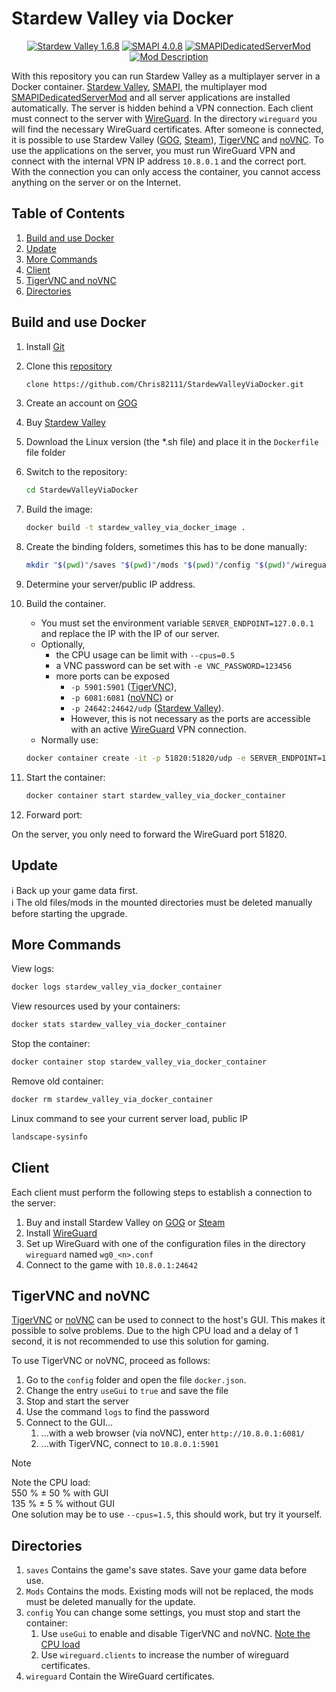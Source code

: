 # Stardew Valley via Docker

<div align="center">

[![Stardew Valley 1.6.8](https://img.shields.io/badge/Stardew_Valley-1.6.8-153C86)](https://www.stardewvalley.net/ "Link to Stardew Valley")
[![SMAPI 4.0.8](https://img.shields.io/badge/SMAPI-4.0.8-5cb811)](https://smapi.io/ "Link to SMAPI")
[![SMAPIDedicatedServerMod](https://img.shields.io/badge/Mod-v1.1.3--beta-blue)](https://github.com/Chris82111/SMAPIDedicatedServerMod/releases/tag/v1.1.3-beta "Link to Mod Download")
[![Mod Description](https://img.shields.io/badge/Description-v1.1.3--beta-blue)](https://github.com/Chris82111/SMAPIDedicatedServerMod/tree/v1.1.3-beta "Link to Mod Description")

</div>

With this repository you can run Stardew Valley as a multiplayer server in a Docker container. [Stardew Valley](https://www.gog.com/de/game/stardew_valley), [SMAPI](https://smapi.io/), the multiplayer mod [SMAPIDedicatedServerMod](https://github.com/ObjectManagerManager/SMAPIDedicatedServerMod) and all server applications are installed automatically. The server is hidden behind a VPN connection. Each client must connect to the server with [WireGuard](https://www.wireguard.com/). In the directory `wireguard` you will find the necessary WireGuard certificates. After someone is connected, it is possible to use Stardew Valley ([GOG](https://www.gog.com/de/game/stardew_valley), [Steam](https://store.steampowered.com/app/413150/Stardew_Valley/)), [TigerVNC](https://tigervnc.org/) and [noVNC](https://novnc.com/info.html). To use the applications on the server, you must run WireGuard VPN and connect with the internal VPN IP address `10.8.0.1` and the correct port. With the connection you can only access the container, you cannot access anything on the server or on the Internet.

## Table of Contents

1. [Build and use Docker](#build-and-use-docker)
2. [Update](#update)
3. [More Commands](#more-commands)
4. [Client](#client)
5. [TigerVNC and noVNC](#tigervnc-and-novnc)
6. [Directories](#directories)

## Build and use Docker

1. Install [Git](https://git-scm.com/)
2. Clone this [repository](https://github.com/Chris82111/StardewValleyViaDocker)

    ```bash
    clone https://github.com/Chris82111/StardewValleyViaDocker.git
    ```

3. Create an account on [GOG](https://www.gog.com/en/)
4. Buy [Stardew Valley](https://www.gog.com/de/game/stardew_valley)
5. Download the Linux version (the *.sh file) and place it in the `Dockerfile` file folder
6. Switch to the repository:

    ```bash
    cd StardewValleyViaDocker
    ```

7. Build the image:

    ```bash
    docker build -t stardew_valley_via_docker_image .
    ```

8. Create the binding folders, sometimes this has to be done manually:

    ```bash
    mkdir "$(pwd)"/saves "$(pwd)"/mods "$(pwd)"/config "$(pwd)"/wireguard
    ```

9. Determine your server/public IP address.

10. Build the container.

    - You must set the environment variable `SERVER_ENDPOINT=127.0.0.1` and replace the IP with the IP of our server.
    - Optionally,
        - the CPU usage can be limit with `--cpus=0.5`
        - a VNC password can be set with `-e VNC_PASSWORD=123456`
        - more ports can be exposed
            - `-p 5901:5901` ([TigerVNC](https://tigervnc.org/)),
            - `-p 6081:6081` ([noVNC](https://novnc.com/info.html)) or
            - `-p 24642:24642/udp` ([Stardew Valley](https://www.gog.com/de/game/stardew_valley)).
            - However, this is not necessary as the ports are accessible with an active [WireGuard](https://www.wireguard.com/) VPN connection.
    - Normally use:

    ```bash
    docker container create -it -p 51820:51820/udp -e SERVER_ENDPOINT=127.0.0.1 -e SERVER_PORT=51820 --cap-add=NET_ADMIN --cap-add=SYS_MODULE --mount type=bind,source="$(pwd)"/saves,target=/root/.config/StardewValley/Saves --mount type=bind,source="$(pwd)"/mods,target=/game/stardew_valley/data/noarch/game/Mods --mount type=bind,source="$(pwd)"/config,target=/config --mount type=bind,source="$(pwd)"/wireguard,target=/wireguard/certificates --name stardew_valley_via_docker_container stardew_valley_via_docker_image sh
    ```

11. Start the container:

    ```bash
    docker container start stardew_valley_via_docker_container
    ```

12. Forward port:

On the server, you only need to forward the WireGuard port 51820.

## Update

:information_source: Back up your game data first. \
:information_source: The old files/mods in the mounted directories must be deleted manually before starting the upgrade.

## More Commands

View logs:

```bash
docker logs stardew_valley_via_docker_container
```

View resources used by your containers:

```bash
docker stats stardew_valley_via_docker_container
```

Stop the container:

```bash
docker container stop stardew_valley_via_docker_container
```

Remove old container:

```bash
docker rm stardew_valley_via_docker_container
```

Linux command to see your current server load, public IP

```bash
landscape-sysinfo
```

## Client

Each client must perform the following steps to establish a connection to the server:

1. Buy and install Stardew Valley on [GOG](https://www.gog.com/de/game/stardew_valley) or [Steam](https://store.steampowered.com/app/413150/Stardew_Valley/)
2. Install [WireGuard](https://www.wireguard.com/)
3. Set up WireGuard with one of the configuration files in the directory `wireguard` named `wg0_<n>.conf`
4. Connect to the game with `10.8.0.1:24642`

## TigerVNC and noVNC

[TigerVNC](https://tigervnc.org/) or [noVNC](https://novnc.com/info.html) can be used to connect to the host's GUI. This makes it possible to solve problems. Due to the high CPU load and a delay of 1 second, it is not recommended to use this solution for gaming.

To use TigerVNC or noVNC, proceed as follows:

1. Go to the `config` folder and open the file `docker.json`.
2. Change the entry `useGui` to `true` and save the file
3. Stop and start the server
4. Use the command `logs` to find the password
5. Connect to the GUI...
    1. ...with a web browser (via noVNC), enter `http://10.8.0.1:6081/`
    2. ...with TigerVNC, connect to `10.8.0.1:5901`

> [!NOTE]
> Note the CPU load: \
> 550 % ± 50 % with GUI \
> 135 % ±  5 % without GUI \
> One solution may be to use `--cpus=1.5`, this should work, but try it yourself.

## Directories

1. `saves` Contains the game's save states. Save your game data before use.
2. `Mods` Contains the mods. Existing mods will not be replaced, the mods must be deleted manually for the update.
3. `config` You can change some settings, you must stop and start the container:
    1. Use `useGui` to enable and disable TigerVNC and noVNC. [Note the CPU load](#tigervnc-and-novnc)
    2. Use `wireguard.clients` to increase the number of wireguard certificates.
4. `wireguard` Contain the WireGuard certificates.
